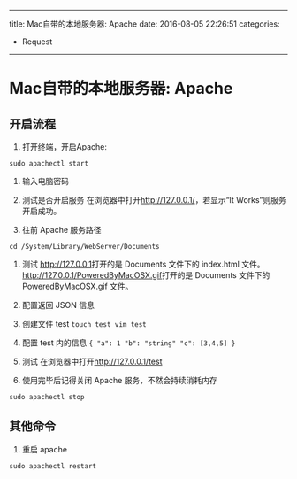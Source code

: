 ----
title: Mac自带的本地服务器: Apache
date: 2016-08-05 22:26:51
categories:
- Request
----
# Mac自带的本地服务器: Apache

## 开启流程
1. 打开终端，开启Apache:
```
sudo apachectl start
```

1. 输入电脑密码

1. 测试是否开启服务
  在浏览器中打开<http://127.0.0.1/>，若显示“It Works”则服务开启成功。

1. 往前 Apache 服务路径
  ```
  cd /System/Library/WebServer/Documents
  ```
1. 测试
  <http://127.0.0.1>打开的是 Documents 文件下的 index.html 文件。
  <http://127.0.0.1/PoweredByMacOSX.gif>打开的是 Documents 文件下的 PoweredByMacOSX.gif 文件。

1. 配置返回 JSON 信息
  1. 创建文件 test
    ```
    touch test
    vim test
    ```
  1. 配置 test 内的信息
    ```
    {
      "a": 1
      "b": "string"
      "c": [3,4,5]
    }
    ```
  1. 测试
    在浏览器中打开<http://127.0.0.1/test>
1. 使用完毕后记得关闭 Apache 服务，不然会持续消耗内存
  ```
  sudo apachectl stop
  ```

## 其他命令
1. 重启 apache
  ```
  sudo apachectl restart
  ```
